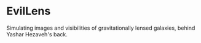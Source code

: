 EvilLens
========

Simulating images and visibilities of gravitationally lensed galaxies, behind Yashar Hezaveh's back.
